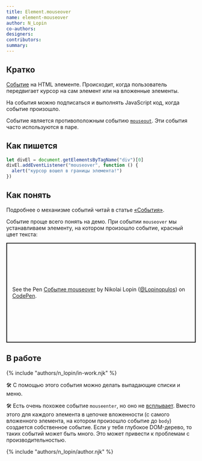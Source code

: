 ```yaml
---
title: Element.mouseover
name: element-mouseover
author: N_Lopin
co-authors:
designers:
contributors:
summary:
---
```


## Кратко

[Событие](/posts/js/doka/events/) на HTML элементе. Происходит, когда пользователь передвигает курсор на сам элемент или на вложенные элементы.

На события можно подписаться и выполнять JavaScript код, когда событие произошло.

Событие является противоположным событию [`mouseout`](/posts/js/doka/element-mouseout/). Эти события часто используются в паре.

## Как пишется

```jsx
let divEl = document.getElementsByTagName("div")[0]
divEl.addEventListener("mouseover", function () {
  alert("курсор вошел в границы элемента!")
})
```

## Как понять

Подробнее о механизме событий читай в статье [«События»](/posts/js/doka/events/).

Событие проще всего понять на демо. При событии `mouseover` мы устанавливаем элементу, на котором произошло событие, красный цвет текста:

<p class="codepen" data-height="265" data-theme-id="light" data-default-tab="js,result" data-user="Lopinopulos" data-slug-hash="oRVxWo" style="height: 265px; box-sizing: border-box; display: flex; align-items: center; justify-content: center; border: 2px solid; margin: 1em 0; padding: 1em;" data-pen-title="Событие mouseover">
  <span>See the Pen <a href="https://codepen.io/Lopinopulos/pen/oRVxWo">
  Событие mouseover</a> by Nikolai Lopin (<a href="https://codepen.io/Lopinopulos">@Lopinopulos</a>)
  on <a href="https://codepen.io">CodePen</a>.</span>
</p>
<script async src="https://static.codepen.io/assets/embed/ei.js"></script>

## В работе

{% include "authors/n_lopin/in-work.njk" %}

🛠 С помощью этого события можно делать выпадающие списки и меню.

🛠 Есть очень похожее событие `mouseenter`, но оно не [всплывает](/posts/js/doka/events/). Вместо этого для каждого элемента в цепочке вложенности (с самого вложенного элемента, на котором произошло событие до `body`) создается собственное событие. Если у тебя глубокое DOM-дерево, то таких событий может быть много. Это может привести к проблемам с производительностью.

{% include "authors/n_lopin/author.njk" %}
